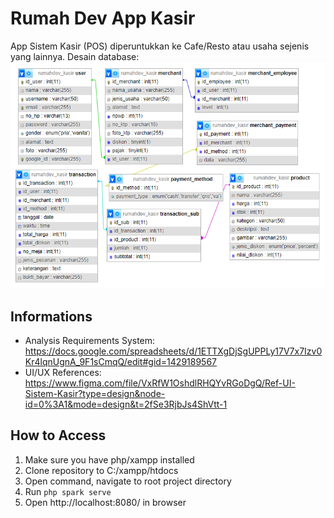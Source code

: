 # Rumah Dev App Kasir
App Sistem Kasir (POS) diperuntukkan ke Cafe/Resto atau usaha sejenis yang lainnya.
Desain database:
![Alt text](db-relation2.png)

## Informations
- Analysis Requirements System:
https://docs.google.com/spreadsheets/d/1ETTXgDjSgUPPLy17V7x7Izv0Kr4lqnUgnA_9F1sCmqQ/edit#gid=1429189567
- UI/UX References:
https://www.figma.com/file/VxRfW1OshdlRHQYvRGoDgQ/Ref-UI-Sistem-Kasir?type=design&node-id=0%3A1&mode=design&t=2fSe3RjbJs4ShVtt-1 

## How to Access
1. Make sure you have php/xampp installed
2. Clone repository to C:/xampp/htdocs
3. Open command, navigate to root project directory
4. Run `php spark serve`
5. Open http://localhost:8080/ in browser

